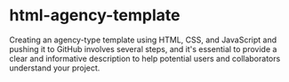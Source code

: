 # html-agency-template
Creating an agency-type template using HTML, CSS, and JavaScript and pushing it to GitHub involves several steps, and it's essential to provide a clear and informative description to help potential users and collaborators understand your project.
